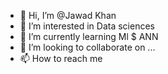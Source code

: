 - 👋 Hi, I’m @Jawad Khan
- 👀 I’m interested in Data sciences
- 🌱 I’m currently learning Ml $ ANN
- 💞️ I’m looking to collaborate on ...
- 📫 How to reach me 

<!---
jawadkhanniazi/jawadkhanniazi is a ✨ special ✨ repository because its `README.md` (this file) appears on your GitHub profile.
You can click the Preview link to take a look at your changes.
--->
